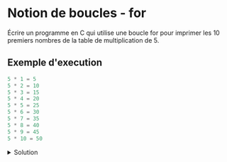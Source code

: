 # Notion de boucles - for

Écrire un programme en C qui utilise une boucle for pour imprimer les 10 premiers nombres de la table de multiplication de 5.

## Exemple d'execution

```cpp
5 * 1 = 5
5 * 2 = 10
5 * 3 = 15
5 * 4 = 20
5 * 5 = 25
5 * 6 = 30
5 * 7 = 35
5 * 8 = 40
5 * 9 = 45
5 * 10 = 50
```

<details>
<summary>Solution</summary>

```cpp
#include <stdio.h>

int main() {
    for (int i = 1; i <= 10; i++) {
        printf("5 * %d = %d\n", i, 5 * i);
    }
    return 0;
}
```

</details>

